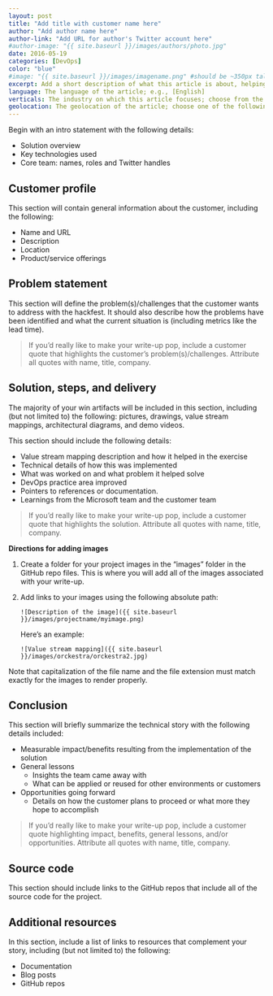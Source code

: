 ```yaml
---
layout: post
title: "Add title with customer name here"
author: "Add author name here"
author-link: "Add URL for author's Twitter account here"
#author-image: "{{ site.baseurl }}/images/authors/photo.jpg"
date: 2016-05-19
categories: [DevOps]
color: "blue"
#image: "{{ site.baseurl }}/images/imagename.png" #should be ~350px tall
excerpt: Add a short description of what this article is about, helping fellow developers understand why they would want to read it. What value will they get out of reading it? Focus on the problem or technologies and let that be the guiding light.
language: The language of the article; e.g., [English]
verticals: The industry on which this article focuses; choose from the following: ["Agriculture, Forestry & Fishing"], [Banking & Capital Markets], [Discrete Manufacturing], [Education], [Government], [Health], [Hospitality & Travel], [Insurance], [Logistics], [Media & Cable], [Nonprofit], [Power & Utilities], [Process Mfg & Resources], [Professional Services], [Public Safety], [Retail & Consumer Goods], [Telecommunications]
geolocation: The geolocation of the article; choose one of the following: [Africa], [Asia], [Central America and the Caribbean], [Europe], [Middle East], [North America], [Oceania], [South America]
---
```


Begin with an intro statement with the following details:

- Solution overview
- Key technologies used
- Core team: names, roles and Twitter handles 
 
## Customer profile

This section will contain general information about the customer, including the following:

- Name and URL
- Description
- Location
- Product/service offerings
 
## Problem statement

This section will define the problem(s)/challenges that the customer wants to address with the hackfest. It should also describe how the problems have been identified and what the current situation is (including metrics like the lead time).
 
>If you’d really like to make your write-up pop, include a customer quote that highlights the customer’s problem(s)/challenges. Attribute all quotes with name, title, company.

## Solution, steps, and delivery

The majority of your win artifacts will be included in this section, including (but not limited to) the following: pictures, drawings, value stream mappings, architectural diagrams, and demo videos.

This section should include the following details:

- Value stream mapping description and how it helped in the exercise
- Technical details of how this was implemented
- What was worked on and what problem it helped solve
- DevOps practice area improved
- Pointers to references or documentation.
- Learnings from the Microsoft team and the customer team

>If you’d really like to make your write-up pop, include a customer quote that highlights the solution. Attribute all quotes with name, title, company.

**Directions for adding images**

1. Create a folder for your project images in the “images” folder in the GitHub repo files. This is where you will add all of the images associated with your write-up. 
2. Add links to your images using the following absolute path:

   `![Description of the image]({{ site.baseurl }}/images/projectname/myimage.png)`

   Here’s an example: 

   `![Value stream mapping]({{ site.baseurl }}/images/orckestra/orckestra2.jpg)`

Note that capitalization of the file name and the file extension must match exactly for the images to render properly.
 
## Conclusion

This section will briefly summarize the technical story with the following details included:

- Measurable impact/benefits resulting from the implementation of the solution
- General lessons
  - Insights the team came away with
  - What can be applied or reused for other environments or customers
- Opportunities going forward
  - Details on how the customer plans to proceed or what more they hope to accomplish

>If you’d really like to make your write-up pop, include a customer quote highlighting impact, benefits, general lessons, and/or opportunities. Attribute all quotes with name, title, company.

## Source code

This section should include links to the GitHub repos that include all of the source code for the project. 

## Additional resources

In this section, include a list of links to resources that complement your story, including (but not limited to) the following:

- Documentation
- Blog posts
- GitHub repos
